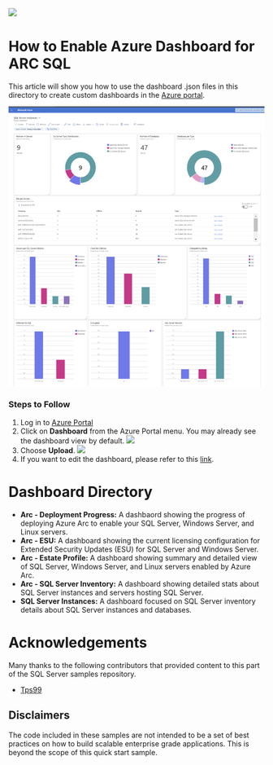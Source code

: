 ![](../media/solutions-microsoft-logo-small.png)

# How to Enable Azure Dashboard for ARC SQL
This article will show you how to use the dashboard .json files in this directory to create custom dashboards in the [Azure portal](https://learn.microsoft.com/en-us/azure/azure-portal/azure-portal-dashboards).

![](./img/Dashboard.png)

### Steps to Follow

1. Log in to [Azure Portal](https://portal.azure.com/)
2. Click on **Dashboard** from the Azure Portal menu. You may already see the dashboard view by default.
![](https://learn.microsoft.com/en-us/azure/azure-portal/media/azure-portal-dashboards/portal-menu-dashboard.png)
3. Choose **Upload**.
![](https://learn.microsoft.com/en-us/azure/azure-portal/media/azure-portal-dashboards/create-new-dashboard.png)
4. If you want to edit the dashboard, please refer to this [link](https://learn.microsoft.com/en-us/azure/azure-portal/azure-portal-dashboards#edit-a-dashboard).

# Dashboard Directory
 - **Arc - Deployment Progress:** A dashbaord showing the progress of deploying Azure Arc to enable your SQL Server, Windows Server, and Linux servers.
 - **Arc - ESU:** A dashboard showing the current licensing configuration for Extended Security Updates (ESU) for SQL Server and Windows Server.
 - **Arc - Estate Profile:** A dashboard showing summary and detailed view of SQL Server, Windows Server, and Linux servers enabled by Azure Arc.
 - **Arc - SQL Server Inventory:** A dashboard showing detailed stats about SQL Server instances and servers hosting SQL Server.
 - **SQL Server Instances:** A dashboard focused on SQL Server inventory details about SQL Server instances and databases.

# Acknowledgements
Many thanks to the following contributors that provided content to this part of the SQL Server samples repository.
- [Tps99](https://github.com/tps99)

<a name=disclaimers></a>
## Disclaimers
The code included in these samples are not intended to be a set of best practices on how to build scalable enterprise grade applications. This is beyond the scope of this quick start sample.
